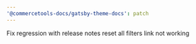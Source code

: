 ```yaml
---
'@commercetools-docs/gatsby-theme-docs': patch
---
```


Fix regression with release notes reset all filters link not working
